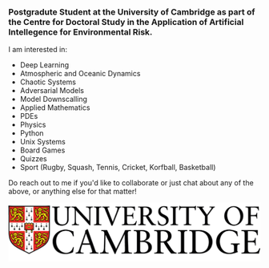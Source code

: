 ### Postgradute Student at the University of Cambridge as part of the Centre for Doctoral Study in the Application of Artificial Intellegence for Environmental Risk.

I am interested in:
 - Deep Learning
 - Atmospheric and Oceanic Dynamics
 - Chaotic Systems
 - Adversarial Models
 - Model Downscalling
 - Applied Mathematics 
 - PDEs
 - Physics
 - Python
 - Unix Systems
 - Board Games
 - Quizzes
 - Sport (Rugby, Squash, Tennis, Cricket, Korfball, Basketball)
 
 Do reach out to me if you'd like to collaborate or just chat about any of the above, or anything else for that matter!

![Screenshot](84B3B8B2-EA36-4768-966A-0682E7DE8C73.png)
